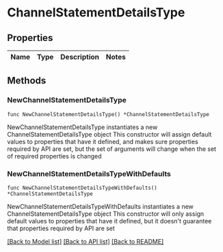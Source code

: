 # ChannelStatementDetailsType

## Properties

Name | Type | Description | Notes
------------ | ------------- | ------------- | -------------

## Methods

### NewChannelStatementDetailsType

`func NewChannelStatementDetailsType() *ChannelStatementDetailsType`

NewChannelStatementDetailsType instantiates a new ChannelStatementDetailsType object
This constructor will assign default values to properties that have it defined,
and makes sure properties required by API are set, but the set of arguments
will change when the set of required properties is changed

### NewChannelStatementDetailsTypeWithDefaults

`func NewChannelStatementDetailsTypeWithDefaults() *ChannelStatementDetailsType`

NewChannelStatementDetailsTypeWithDefaults instantiates a new ChannelStatementDetailsType object
This constructor will only assign default values to properties that have it defined,
but it doesn't guarantee that properties required by API are set


[[Back to Model list]](../README.md#documentation-for-models) [[Back to API list]](../README.md#documentation-for-api-endpoints) [[Back to README]](../README.md)


